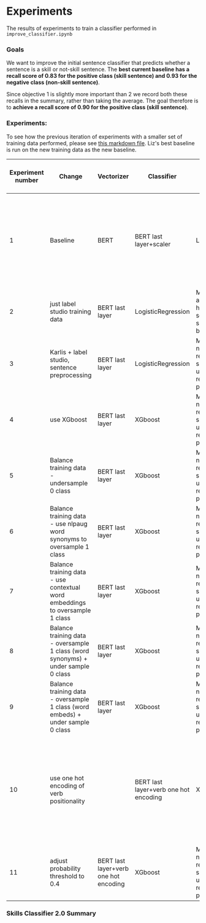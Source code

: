 # Experiments

The results of experiments to train a classifier performed in `improve_classifier.ipynb`

### Goals

We want to improve the initial sentence classifier that predicts whether a sentence is a skill or not-skill sentence. The **best current baseline has a recall score of 0.83 for the positive class (skill sentence) and 0.93 for the negative class (non-skill sentence)**. 

Since objective 1 is slightly more important than 2 we record both these recalls in the summary, rather than taking the average. The goal therefore is to **achieve a recall score of 0.90 for the positive class (skill sentence)**.  

### Experiments:

To see how the previous iteration of experiments with a smaller set of training data performed, please see [this markdown file](https://github.com/nestauk/skills-taxonomy-v2/blob/dev/skills_taxonomy_v2/analysis/sentence_classifier/Sentence%20Splitter%20Experiments.md). Liz's best baseline is run on the new training data as the new baseline.  


| Experiment number |Change | Vectorizer | Classifier | Cleaning | Training source | Training size | Recall of the positive class | Precision of the positive class | Recall of the negative class | Precision of the positive class 
|---|---|---|---|---|---|---|---|---|---|---|
|1|Baseline|BERT|BERT last layer+scaler|LogisticRegression|Mask numbers and remove hashes, split sentences using spacy, remove bullet points|Karlis + Label Studio|9237|**0.82**|0.54|**0.82**|0.94|
|2|just label studio training data|BERT last layer|LogisticRegression|Mask numbers and remove hashes, split sentences using spacy, remove bullet points|Label Studio|8212|**0.86**|0.52|**0.83**|0.97| 
|3|Karlis + label studio, sentence preprocessing|BERT last layer|LogisticRegression|Mask + remove numbers and remove hashes, split sentences using spacy, remove bullet points, lowercase|Karlis + Label Studio|9237|**0.82**|0.55|**0.82**|0.95|
|4|use XGboost|BERT last layer|XGboost|Mask + remove numbers and remove hashes, split sentences using spacy, remove bullet points, lowercase|Karlis + Label Studio|9237|**0.52**|0.75|**0.95**|0.87|
|5|Balance training data - undersample 0 class|BERT last layer|XGboost|Mask + remove numbers and remove hashes, split sentences using spacy, remove bullet points, lowercase|Karlis + Label Studio|3677|**0.90**|0.48|**0.76**|0.97| 
|6|Balance training data - use nlpaug word synonyms to oversample 1 class|BERT last layer|XGboost|Mask + remove numbers and remove hashes, split sentences using spacy, remove bullet points, lowercase|Karlis + Label Studio|10053|**0.82**|0.85|**0.93**|**0.91**
|7|Balance training data - use contextual word embeddings to oversample 1 class|BERT last layer|XGboost|Mask + remove numbers and remove hashes, split sentences using spacy, remove bullet points, lowercase|Karlis + Label Studio|10053|**0.80**|0.89|**0.80**|0.89|
|8|Balance training data - oversample 1 class (word synonyms) + under sample 0 class|BERT last layer|XGboost|Mask + remove numbers and remove hashes, split sentences using spacy, remove bullet points, lowercase|Karlis + Label Studio|7538|**0.87**|0.73|**0.91**|0.96|
|9|Balance training data - oversample 1 class (word embeds) + under sample 0 class|BERT last layer|XGboost|Mask + remove numbers and remove hashes, split sentences using spacy, remove bullet points, lowercase|Karlis + Label Studio|7666|**0.84**|0.79|**0.94**|0.96|
|10|use one hot encoding of verb positionality||BERT last layer+verb one hot encoding|XGboost|Mask + remove numbers and remove hashes, split sentences using spacy, remove bullet points, lowercase|Karlis + Label Studio|7732|**0.94**|0.73|**0.91**|0.98|
|11|adjust probability threshold to 0.4|BERT last layer+verb one hot encoding|XGboost|Mask + remove numbers and remove hashes, split sentences using spacy, remove bullet points, lowercase|Karlis + Label Studio|7732|**0.94**|0.66|**0.87**|0.98|

### Skills Classifier 2.0 Summary